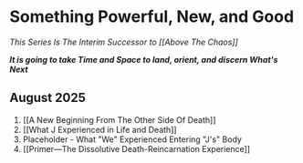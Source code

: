 # Something Powerful, New, and Good
*This Series Is The Interim Successor to [[Above The Chaos]]*  

***It is going to take Time and Space to land, orient, and discern What's Next***
## August 2025

1. [[A New Beginning From The Other Side Of Death]]   
2. [[What J Experienced in Life and Death]]   
3. Placeholder - What "We" Experienced Entering "J's" Body  
4. [[Primer—The Dissolutive Death-Reincarnation Experience]]   

